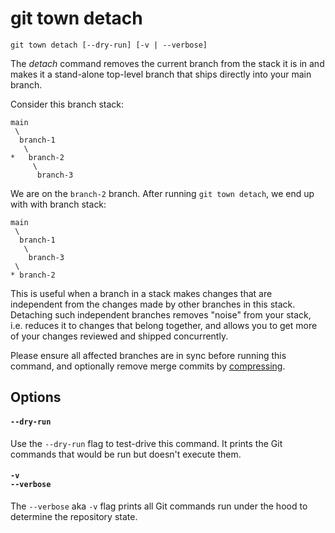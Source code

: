 # git town detach

```command-summary
git town detach [--dry-run] [-v | --verbose]
```

The _detach_ command removes the current branch from the stack it is in and
makes it a stand-alone top-level branch that ships directly into your main
branch.

Consider this branch stack:

```
main
 \
  branch-1
   \
*   branch-2
     \
      branch-3
```

We are on the `branch-2` branch. After running `git town detach`, we end up with
with branch stack:

```
main
 \
  branch-1
   \
    branch-3
 \
* branch-2
```

This is useful when a branch in a stack makes changes that are independent from
the changes made by other branches in this stack. Detaching such independent
branches removes "noise" from your stack, i.e. reduces it to changes that belong
together, and allows you to get more of your changes reviewed and shipped
concurrently.

Please ensure all affected branches are in sync before running this command, and
optionally remove merge commits by [compressing](compress.md).

## Options

#### `--dry-run`

Use the `--dry-run` flag to test-drive this command. It prints the Git commands
that would be run but doesn't execute them.

#### `-v`<br>`--verbose`

The `--verbose` aka `-v` flag prints all Git commands run under the hood to
determine the repository state.
